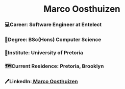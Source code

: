 <h1 align="center"> Marco Oosthuizen </h1>
<h3>💻Career: Software Engineer at Entelect</h3>
<h3>📖Degree: BSc(Hons) Computer Science</h3>
<h3>🏫Institute: University of Pretoria</h3>
<h3>🗺️Current Residence: Pretoria, Brooklyn</h3>
<h3>🖊️LinkedIn:️<a href="https://www.linkedin.com/in/marco-oosthuizen-369b9320b/"> Marco Oosthuizen</a></h3>
<!--<h3>💻Skills:</h3>
  <ul>
    <li>LAMP stack development</li>
    <li>Android application development</li>
    <li>Relational databases</li>
    <li>Concurrent programming</li>
    <li>Data structure and algorithms</li>
  </ul>
<h3>⚙️Technologies:</h3>
  <ul>
    <li>C, C++, C#</li>
    <li>Java and JDK</li>
    <li>HTML5, CSS3, JavaScript, PHP</li>
    <li>Angular Ionic</li>
    <li>Android Studio</li>
    <li>x64 Intel Assembly</li>
    <li>Apache2.4, NodeJS</li>
    <li>MySQL, Microsoft Access</li>
  </ul>
<h3>🤓Interests</h3>
  <ul>
    <li>Artificial Intelligence</li>
    <li>Theoretical Computer Science</li>
    <li>Software Engineering</li>
    <li>Inferential Statistics</li>
    <li>Calculus and Discrete Mathematics</li>
  </ul>-->
